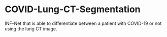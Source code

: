 # COVID-Lung-CT-Segmentation
INF-Net that is able to differentiate  between a patient with COVID-19 or not using the lung CT image.
